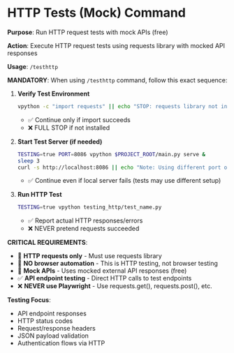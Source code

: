 # HTTP Tests (Mock) Command

**Purpose**: Run HTTP request tests with mock APIs (free)

**Action**: Execute HTTP request tests using requests library with mocked API responses

**Usage**: `/testhttp`

**MANDATORY**: When using `/testhttp` command, follow this exact sequence:

1. **Verify Test Environment**
   ```bash
   vpython -c "import requests" || echo "STOP: requests library not installed"
   ```
   - ✅ Continue only if import succeeds
   - ❌ FULL STOP if not installed

2. **Start Test Server (if needed)**
   ```bash
   TESTING=true PORT=8086 vpython $PROJECT_ROOT/main.py serve &
   sleep 3
   curl -s http://localhost:8086 || echo "Note: Using different port or external server"
   ```
   - ✅ Continue even if local server fails (tests may use different setup)

3. **Run HTTP Test**
   ```bash
   TESTING=true vpython testing_http/test_name.py
   ```
   - ✅ Report actual HTTP responses/errors
   - ❌ NEVER pretend requests succeeded

**CRITICAL REQUIREMENTS**:
- 🚨 **HTTP requests only** - Must use requests library
- 🚨 **NO browser automation** - This is HTTP testing, not browser testing
- 🚨 **Mock APIs** - Uses mocked external API responses (free)
- ✅ **API endpoint testing** - Direct HTTP calls to test endpoints
- ❌ **NEVER use Playwright** - Use requests.get(), requests.post(), etc.

**Testing Focus**:
- API endpoint responses
- HTTP status codes
- Request/response headers
- JSON payload validation
- Authentication flows via HTTP
